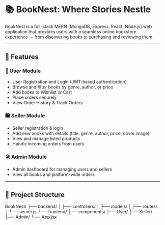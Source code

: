 # 📚 BookNest: Where Stories Nestle

BookNest is a full-stack MERN (MongoDB, Express, React, Node.js) web application that provides users with a seamless online bookstore experience — from discovering books to purchasing and reviewing them.

---

## 🌟 Features

### 👤 User Module
- User Registration and Login (JWT-based authentication)
- Browse and filter books by genre, author, or price
- Add books to Wishlist or Cart
- Place orders securely
- View Order History & Track Orders

### 🛍️ Seller Module
- Seller registration & login
- Add new books with details (title, genre, author, price, cover image)
- View and manage listed products
- Handle incoming orders from users

### 🛠️ Admin Module
- Admin dashboard for managing users and sellers
- View all books and platform-wide orders

---

## 📁 Project Structure

BookNest/
├── backend/
│ ├── controllers/
│ ├── models/
│ ├── routes/
│ └── server.js
└── frontend/
├── components/
├── User/
├── Seller/
├── Admin/
└── App.jsx
